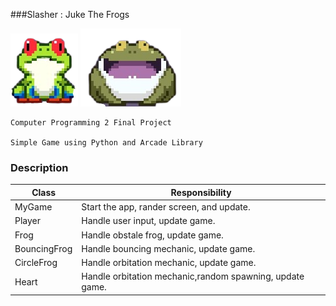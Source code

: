 ###Slasher : Juke The Frogs

![alt text](https://raw.githubusercontent.com/patdpat/slasher/master/images/frog/frog1.png)
![alt text](https://raw.githubusercontent.com/patdpat/slasher/master/images/frog/frog4.png)

    Computer Programming 2 Final Project

    Simple Game using Python and Arcade Library

### Description

| Class        | Responsibility                                           |
| ------------ | -------------------------------------------------------- |
| MyGame       | Start the app, rander screen, and update.                |
| Player       | Handle user input, update game.                          |
| Frog         | Handle obstale frog, update game.                        |
| BouncingFrog | Handle bouncing mechanic, update game.                   |
| CircleFrog   | Handle orbitation mechanic, update game.                 |
| Heart        | Handle orbitation mechanic,random spawning, update game. |
